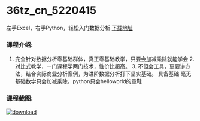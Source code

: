 # 36tz_cn_5220415
左手Excel，右手Python，轻松入门数据分析
[下载地址](http://www.36tz.cn/article/5220415 "下载地址")
### 课程介绍:
1. 完全针对数据分析零基础群体，真正零基础教学，只要会加减乘除就能学会 2. 对比式教学，一门课程学两门技术，性价比超高。 3. 不但会工具，更要讲方法，结合实际商业分析案例，为进阶数据分析打下坚实基础。
具备基础
毫无基础数学只会加减乘除，python只会helloworld的童鞋

### 课程截图:
[![download](http://36tz.cn/muke_img/2021_07_2-29.png "下载地址")](http://www.36tz.cn "下载地址")
